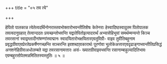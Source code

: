 +++
title = "०५ तव त्ये"

+++

हेपितो पालकान्न त्येतेत्वदर्थिनोनरास्तवभोक्तारोभवन्तीतिशॆषः केतेनराः हेस्वादिष्ठस्वादुतम पितोपालक तवत्वदनुग्रहात् तेत्वान्ददतः प्रयच्छन्तोभवन्ति यद्वातेपितोइत्यादरार्थं अभ्यासेहिभूयां समर्थम्मन्यन्ते किञ्च तवरसानां स्वाद्वम्लादीनांषण्णांस्वाद्मानः स्वादयितारोभक्षयितारएवतुविग्री- वाइव तुवीतिबहुनाम प्रवृद्धग्रीवाएवप्रेरतेप्रकर्षेणगच्छन्ति सञ्चरन्ति इवशब्दएवकारार्थः पूरणोवा भूलोकेअत्तारएवदृढाङ्गाभवन्तीतिप्रसिद्धं अनशनेहिग्रीवाअधोलम्बते यद्वा तवरसानामत्तारः असं- ख्यातग्रीवाइवभवन्ति रसानाम्बाहुल्यादितिभावः एवम्बहुरसोपेतमन्नमितितस्यस्तुतिः ॥ ५ ॥
